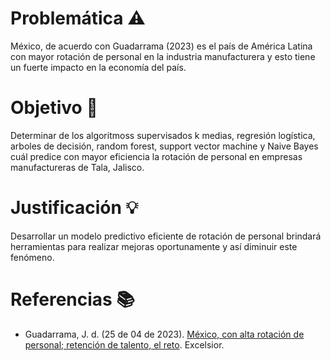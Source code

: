 # Problemática ⚠️

México, de acuerdo con Guadarrama (2023) es el país de América Latina con mayor rotación de personal en la industria manufacturera y esto tiene un fuerte impacto en la economía del país.

# Objetivo 🎯

Determinar de los algoritmoss supervisados k medias, regresión logística, arboles de decisión, random forest, support vector machine y Naive Bayes cuál predice con mayor eficiencia la rotación de personal en empresas manufactureras de Tala, Jalisco.

# Justificación 💡

Desarrollar un modelo predictivo eficiente de rotación de personal brindará herramientas para realizar mejoras oportunamente y así diminuir este fenómeno.

# Referencias 📚

- Guadarrama, J. d. (25 de 04 de 2023). [México, con alta rotación de personal; retención de talento, el reto](https://www.excelsior.com.mx/nacional/mexico-con-alta-rotacion-de-personal-retencion-de-talento-el-reto/1583446). Excelsior.
